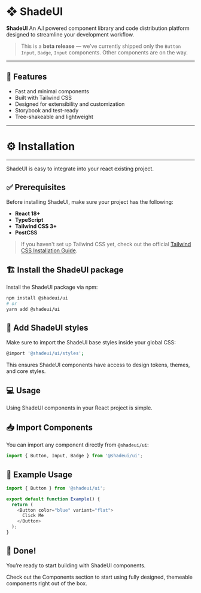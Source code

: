 # ❖ ShadeUI

**ShadeUI** An A.I powered component library and code distribution platform designed to streamline your development workflow.

> This is a **beta release** — we’ve currently shipped only the `Button` `Input`, `Badge`, `Input` components. Other components are on the way.

---

## 🚀 Features

- Fast and minimal components
- Built with Tailwind CSS
- Designed for extensibility and customization
- Storybook and test-ready
- Tree-shakeable and lightweight

---

# ⚙ Installation

---

ShadeUI is easy to integrate into your react existing project.

## ✅ Prerequisites

Before installing ShadeUI, make sure your project has the following:

- **React 18+**
- **TypeScript**
- **Tailwind CSS 3+**
- **PostCSS**

> If you haven't set up Tailwind CSS yet, check out the official [Tailwind CSS Installation Guide](https://tailwindcss.com/docs/installation).



## 🏗 Install the ShadeUI package

Install the ShadeUI package via npm:

```bash
npm install @shadeui/ui
# or
yarn add @shadeui/ui
```

## 🎨 Add ShadeUI styles
Make sure to import the ShadeUI base styles inside your global CSS:

```bash
@import '@shadeui/ui/styles';
```
This ensures ShadeUI components have access to design tokens, themes, and core styles.

## 💻 Usage

Using ShadeUI components in your React project is simple.

##  📥 Import Components

You can import any component directly from `@shadeui/ui`:

```javascript
import { Button, Input, Badge } from '@shadeui/ui';
```

## 📄 Example Usage
```javascript
import { Button } from '@shadeui/ui';

export default function Example() {
  return (
    <Button color="blue" variant="flat">
      Click Me
    </Button>
  );
}
```

## 🚀 Done!
You’re ready to start building with ShadeUI components.

Check out the Components section to start using fully designed, themeable components right out of the box.

